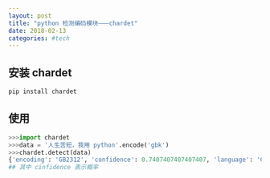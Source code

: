 ```yaml
---
layout: post
title: "python 检测编码模块———chardet"
date: 2018-02-13
categories: #tech
---
```


## 安装 chardet
~~~python
pip install chardet
~~~
## 使用
~~~python
>>>import chardet
>>>data = '人生苦短，我用 python'.encode('gbk')
>>>chardet.detect(data)
{'encoding': 'GB2312', 'confidence': 0.7407407407407407, 'language': 'Chinese'}
## 其中 cinfidence 表示概率
~~~
